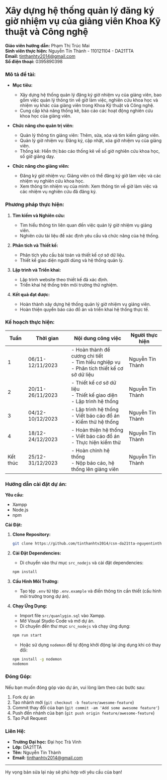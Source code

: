 
# Xây dựng hệ thống quản lý đăng ký giờ nhiệm vụ của giảng viên Khoa Kỹ thuật và Công nghệ

**Giáo viên hướng dẫn:** Phạm Thị Trúc Mai  
**Sinh viên thực hiện:** Nguyễn Tín Thành - 110121104 - DA21TTA  
**Email:** tinthanhtv2014@gmail.com  
**Số điện thoại:** 0395890398  

### Mô tả đề tài:

- **Mục tiêu:**
  - Xây dựng hệ thống quản lý đăng ký giờ nhiệm vụ của giảng viên, bao gồm việc quản lý thông tin về giờ làm việc, nghiên cứu khoa học và nhiệm vụ khác của giảng viên trong Khoa Kỹ thuật và Công nghệ.
  - Cung cấp khả năng thống kê, báo cáo các hoạt động nghiên cứu khoa học của giảng viên.

- **Chức năng cho quản trị viên:**
  - Quản lý thông tin giảng viên: Thêm, sửa, xóa và tìm kiếm giảng viên.
  - Quản lý giờ nhiệm vụ: Đăng ký, cập nhật, xóa giờ nhiệm vụ của giảng viên.
  - Thống kê: Hiển thị báo cáo thống kê về số giờ nghiên cứu khoa học, số giờ giảng dạy.

- **Chức năng cho giảng viên:**
  - Đăng ký giờ nhiệm vụ: Giảng viên có thể đăng ký giờ làm việc và các nhiệm vụ nghiên cứu khoa học.
  - Xem thông tin nhiệm vụ của mình: Xem thông tin về giờ làm việc và các nhiệm vụ nghiên cứu đã đăng ký.

### Phương pháp thực hiện:

1. **Tìm kiếm và Nghiên cứu:**
   - Tìm hiểu thông tin liên quan đến việc quản lý giờ nhiệm vụ giảng viên.
   - Nghiên cứu tài liệu để xác định yêu cầu và chức năng của hệ thống.

2. **Phân tích và Thiết kế:**
   - Phân tích yêu cầu bài toán và thiết kế cơ sở dữ liệu.
   - Thiết kế giao diện người dùng và hệ thống quản lý.

3. **Lập trình và Triển khai:**
   - Lập trình website theo thiết kế đã xác định.
   - Triển khai hệ thống trên môi trường thử nghiệm.

4. **Kết quả đạt được:**
   - Hoàn thành xây dựng hệ thống quản lý giờ nhiệm vụ giảng viên.
   - Hoàn thiện quyển báo cáo đồ án và triển khai hệ thống thực tế.

### Kế hoạch thực hiện:

| Tuần | Thời gian         | Nội dung công việc                                               | Người thực hiện |
|------|-------------------|------------------------------------------------------------------|-----------------|
| 1    | 06/11-12/11/2023  | - Hoàn thành đề cương chi tiết <br> - Tìm hiểu nghiệp vụ <br> - Phân tích thiết kế cơ sở dữ liệu | Nguyễn Tín Thành |
| 2    | 20/11-26/11/2023  | - Thiết kế cơ sở dữ liệu <br> - Thiết kế giao diện <br> - Lập trình hệ thống | Nguyễn Tín Thành |
| 3    | 04/12-10/12/2023  | - Lập trình hệ thống <br> - Viết báo cáo đồ án <br> - Kiểm thử hệ thống | Nguyễn Tín Thành |
| 4    | 18/12-24/12/2023  | - Hoàn thiện hệ thống <br> - Viết báo cáo đồ án <br> - Thực hiện kiểm thử | Nguyễn Tín Thành |
| Kết thúc | 25/12-31/12/2023 | - Hoàn chỉnh hệ thống <br> - Nộp báo cáo, hệ thống lên giảng viên | Nguyễn Tín Thành |

### Hướng dẫn cài đặt dự án:

**Yêu cầu:**
- Xampp
- Node.js
- npm

**Cài Đặt:**

1. **Clone Repository:**
   ```bash
   git clone https://github.com/tinthanhtv2014/csn-da21tta-nguyentinthanh-banquanao-nodejs.git
   ```

2. **Cài Đặt Dependencies:**

   - Di chuyển vào thư mục `src_nodejs` và cài đặt dependencies:
   ```bash
   npm install
   ```

3. **Cấu Hình Môi Trường:**

   - Tạo tệp `.env` từ tệp `.env.example` và điền thông tin cần thiết (cấu hình môi trường trong dự án).

4. **Chạy Ứng Dụng:**

   - Import file `src/quanlygio.sql` vào Xampp.
   - Mở Visual Studio Code và mở dự án.
   - Di chuyển đến thư mục `src_nodejs` và chạy ứng dụng:
   ```bash
   npm run start
   ```

   - Hoặc sử dụng `nodemon` để tự động khởi động lại ứng dụng khi có thay đổi:
   ```bash
   npm install -g nodemon
   nodemon
   ```

### Đóng Góp:

Nếu bạn muốn đóng góp vào dự án, vui lòng làm theo các bước sau:
1. Fork dự án
2. Tạo nhánh mới (`git checkout -b feature/awesome-feature`)
3. Commit thay đổi của bạn (`git commit -am 'Add some awesome feature'`)
4. Push đến nhánh của bạn (`git push origin feature/awesome-feature`)
5. Tạo Pull Request

### Liên Hệ:

- **Trường Đại học:** Đại học Trà Vinh
- **Lớp:** DA21TTA
- **Tên:** Nguyễn Tín Thành
- **Email:** [tinthanhtv2014@gmail.com](mailto:tinthanhtv2014@gmail.com)

--- 

Hy vọng bản sửa lại này sẽ phù hợp với yêu cầu của bạn!
